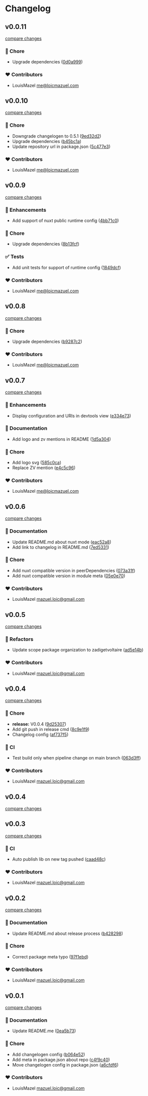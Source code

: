 # Changelog


## v0.0.11

[compare changes](https://github.com/zadigetvoltaire/nuxt-well-known/compare/v0.0.10...v0.0.11)


### 🏡 Chore

  - Upgrade dependencies ([0d0a999](https://github.com/zadigetvoltaire/nuxt-well-known/commit/0d0a999))

### ❤️  Contributors

- LouisMazel <me@loicmazuel.com>

## v0.0.10

[compare changes](https://github.com/zadigetvoltaire/nuxt-well-known/compare/v0.0.9...v0.0.10)


### 🏡 Chore

  - Downgrade changelogen to 0.5.1 ([9ed32d2](https://github.com/zadigetvoltaire/nuxt-well-known/commit/9ed32d2))
  - Upgrade dependencies ([b45bc1a](https://github.com/zadigetvoltaire/nuxt-well-known/commit/b45bc1a))
  - Update repository url in package.json ([5c477e3](https://github.com/zadigetvoltaire/nuxt-well-known/commit/5c477e3))

### ❤️  Contributors

- LouisMazel <me@loicmazuel.com>

## v0.0.9

[compare changes](https://undefined/undefined/compare/v0.0.8...v0.0.9)


### 🚀 Enhancements

  - Add support of nuxt public runtime config ([4bb71c0](https://undefined/undefined/commit/4bb71c0))

### 🏡 Chore

  - Upgrade dependencies ([8b13fcf](https://undefined/undefined/commit/8b13fcf))

### ✅ Tests

  - Add unit tests for support of runtime config ([1849dcf](https://undefined/undefined/commit/1849dcf))

### ❤️  Contributors

- LouisMazel <me@loicmazuel.com>

## v0.0.8

[compare changes](https://github.com/zadigetvoltaire/nuxt-well-known/compare/v0.0.7...v0.0.8)


### 🏡 Chore

  - Upgrade dependencies ([b9287c2](https://github.com/zadigetvoltaire/nuxt-well-known/commit/b9287c2))

### ❤️  Contributors

- LouisMazel <me@loicmazuel.com>

## v0.0.7

[compare changes](https://github.com/zadigetvoltaire/nuxt-well-known/compare/v0.0.6...v0.0.7)


### 🚀 Enhancements

  - Display configuration and URIs in devtools view ([e334e73](https://github.com/zadigetvoltaire/nuxt-well-known/commit/e334e73))

### 📖 Documentation

  - Add logo and zv mentions in README ([1d5a304](https://github.com/zadigetvoltaire/nuxt-well-known/commit/1d5a304))

### 🏡 Chore

  - Add logo svg ([585c0ca](https://github.com/zadigetvoltaire/nuxt-well-known/commit/585c0ca))
  - Replace ZV mention ([e4c5c96](https://github.com/zadigetvoltaire/nuxt-well-known/commit/e4c5c96))

### ❤️  Contributors

- LouisMazel <me@loicmazuel.com>

## v0.0.6

[compare changes](https://github.com/zadigetvoltaire/nuxt-well-known/compare/v0.0.5...v0.0.6)


### 📖 Documentation

  - Update README.md about nuxt mode ([eac52a8](https://github.com/zadigetvoltaire/nuxt-well-known/commit/eac52a8))
  - Add link to changelog in README.md ([7ed5331](https://github.com/zadigetvoltaire/nuxt-well-known/commit/7ed5331))

### 🏡 Chore

  - Add nuxt compatible version in peerDependencies ([073a31f](https://github.com/zadigetvoltaire/nuxt-well-known/commit/073a31f))
  - Add nuxt compatible version in module meta ([05e0e70](https://github.com/zadigetvoltaire/nuxt-well-known/commit/05e0e70))

### ❤️  Contributors

- LouisMazel <mazuel.loic@gmail.com>

## v0.0.5

[compare changes](https://github.com/zadigetvoltaire/nuxt-well-known/compare/v0.0.4...v0.0.5)


### 💅 Refactors

  - Update scope package organization to zadigetvoltaire ([ad5e14b](https://github.com/zadigetvoltaire/nuxt-well-known/commit/ad5e14b))

### ❤️  Contributors

- LouisMazel <mazuel.loic@gmail.com>

## v0.0.4

[compare changes](https://github.com/zadigetvoltaire/nuxt-well-known/compare/v0.0.3...v0.0.4)


### 🏡 Chore

  - **release:** V0.0.4 ([9d25307](https://github.com/zadigetvoltaire/nuxt-well-known/commit/9d25307))
  - Add git push in release cmd ([8c9e1f9](https://github.com/zadigetvoltaire/nuxt-well-known/commit/8c9e1f9))
  - Changelog config ([af737f5](https://github.com/zadigetvoltaire/nuxt-well-known/commit/af737f5))

### 🤖 CI

  - Test build only when pipeline change on main branch ([063d3ff](https://github.com/zadigetvoltaire/nuxt-well-known/commit/063d3ff))

### ❤️  Contributors

- LouisMazel <mazuel.loic@gmail.com>

## v0.0.4

[compare changes](https://github.com/zadigetvoltaire/nuxt-well-known/compare/v0.0.3...v0.0.4)

## v0.0.3

[compare changes](https://github.com/zadigetvoltaire/nuxt-well-known/compare/v0.0.2...v0.0.3)


### 🤖 CI

  - Auto publish lib on new tag pushed ([caad48c](https://github.com/zadigetvoltaire/nuxt-well-known/commit/caad48c))

### ❤️  Contributors

- LouisMazel <mazuel.loic@gmail.com>

## v0.0.2

[compare changes](https://github.com/zadigetvoltaire/nuxt-well-known/compare/v0.0.1...v0.0.2)


### 📖 Documentation

  - Update README.md about release process ([b428298](https://github.com/zadigetvoltaire/nuxt-well-known/commit/b428298))

### 🏡 Chore

  - Correct package meta typo ([97f1ebd](https://github.com/zadigetvoltaire/nuxt-well-known/commit/97f1ebd))

### ❤️  Contributors

- LouisMazel <mazuel.loic@gmail.com>

## v0.0.1

[compare changes](https://github.com/zadigetvoltaire/nuxt-well-known/compare/v0.0.0...v0.0.1)


### 📖 Documentation

  - Update README.me ([0ea5b73](https://github.com/zadigetvoltaire/nuxt-well-known/commit/0ea5b73))

### 🏡 Chore

  - Add changelogen config ([b064e52](https://github.com/zadigetvoltaire/nuxt-well-known/commit/b064e52))
  - Add meta in package.json about repo ([c4f9c40](https://github.com/zadigetvoltaire/nuxt-well-known/commit/c4f9c40))
  - Move changelogen config in package.json ([a6cfdf6](https://github.com/zadigetvoltaire/nuxt-well-known/commit/a6cfdf6))

### ❤️  Contributors

- LouisMazel <mazuel.loic@gmail.com>

